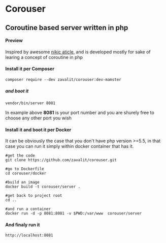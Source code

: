# Corouser 



## Coroutine based server written in php

#### Preview

Inspired by awesome [nikic aticle](https://nikic.github.io/2012/12/22/Cooperative-multitasking-using-coroutines-in-PHP.html), and is developed mostly for sake of learing a concept of coroutine in php 


#### Install it per Composer

    composer require --dev zavalit/corouser:dev-mamster
    
##### and boot it

    vendor/bin/server 8081 
    
  In example above **8081** is your port number and you are shurely free to choose any other port you wish
  
  
#### Install it and boot it per Docker
  It can be obviously the case that you don't have php version >=5.5, in that case you can run it simply within docker container that has it.
  
    #get the code
    git clone https://github.com/zavalit/corouser.git
    
    #go to Dockerfile
    cd corouser/docker
    
    #build an image
    docker build -t corouser/server .
    
    #get back to project root
    cd ..
    
    #and run a container
    docker run -d -p 8081:8081 -v $PWD:/var/www  corouser/server
    
#### And finaly run it

    http://localhost:8081
     